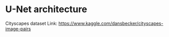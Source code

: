 # U-Net architecture
Cityscapes dataset Link: https://www.kaggle.com/dansbecker/cityscapes-image-pairs
